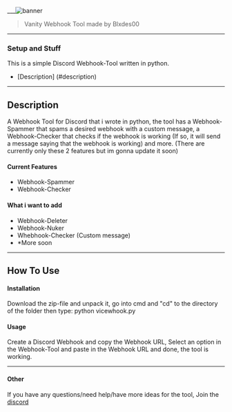 ___![banner](https://user-images.githubusercontent.com/120686440/210896605-c760b129-f9e5-4b1c-b283-7bdb1bcdbb60.png)

> Vanity Webhook Tool made by Blxdes00

___

### Setup and Stuff
This is a simple Discord Webhook-Tool written in python.

- [Description] (#description)

___

## Description

A Webhook Tool for Discord that i wrote in python,
the tool has a Webhook-Spammer that spams a desired webhook with a custom message,
a Webhook-Checker that checks if the webhook is working (If so, it will send a message saying that the webhook is working)
and more. (There are currently only these 2 features but im gonna update it soon)

#### Current Features

- Webhook-Spammer
- Webhook-Checker

#### What i want to add

- Webhook-Deleter
- Webhook-Nuker
- Whebhook-Checker (Custom message)
- *More soon

___

## How To Use

#### Installation
Download the zip-file and unpack it, go into cmd and "cd" to the directory of the folder then type: python vicewhook.py

#### Usage
Create a Discord Webhook and copy the Webhook URL, Select an option in the Webhook-Tool and paste in the Webhook URL
and done, the tool is working.

___

#### Other
If you have any questions/need help/have more ideas for the tool, Join the [discord](https://discord.gg/TDNYaWvyfZ)
